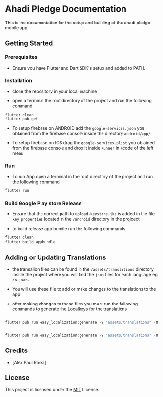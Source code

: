# Ahadi Pledge Documentation

This is the documentation for the setup and building of the ahadi pledge mobile app.

## Getting Started

### Prerequisites

- Ensure you have Flutter and Dart SDK's setup and added to PATH.

### Installation

- clone the repository in your local machine

- open a terminal the root directory of the project and run the following command

```shell
flutter clean
flutter pub get
```

- To setup firebase on ANDROID add the `google-services.json` you obtained from the firebase console inside the directory `android/app/`

- To setup firebase on IOS drag the `google-services.plist` you obtained from the firebase console and drop it inside `Runner` in xcode of the left menu


###  Run

- To run App open a terminal in the root directory of the project and run the following command

```js
flutter run

```

###  Build Google Play store Release

- Ensure that the correct path to `upload-keystore.jks` is added in the file `key.properties` located in the `/android` directory in the projcect

- to build release app bundle run the following commands
```js
flutter clean
flutter build appbundle

```


## Adding or Updating Translations

- the transalion files can be found in the `/assets/translations` directory inside the project where you will find the `json` files for each language eg `en.json`. 

- You will use these file to add or make changes to the translations to the app

- after making changes to these files you must run the following commands to generate the Localkeys for the translations

```js

flutter pub run easy_localization:generate -S "assets/translations" -O "lib/translations"


flutter pub run easy_localization:generate -S "assets/translations" -O "lib/translations" -o "locale_keys.g.dart" -f keys

```

## Credits

- [Alex Paul Rossi]

## License

This project is licensed under the [MIT](LICENSE.md) License.